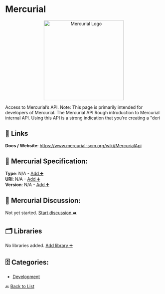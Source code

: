 # Mercurial
<p align="center">
    <img width="256" src="https://raw.githubusercontent.com/apis-list/apis-list/main/apis/mercurial/logo_256x256.png" alt="Mercurial Logo"/>
</p>
Access to Mercurial’s API. Note: This page is primarily intended for developers of Mercurial. The Mercurial API Rough introduction to Mercurial internal API. Using this API is a strong indication that you're creating a "deri

##  🔗 Links
**Docs / Website**: https://www.mercurial-scm.org/wiki/MercurialApi

## 🧬 Mercurial Specification:
**Type**: N/A - [Add ➕](https://github.com/apis-list/apis-list/edit/main/apis/mercurial/mercurial.yaml)  
**URI**: N/A - [Add ➕](https://github.com/apis-list/apis-list/edit/main/apis/mercurial/mercurial.yaml)  
**Version**: N/A - [Add ➕](https://github.com/apis-list/apis-list/edit/main/apis/mercurial/mercurial.yaml)

## 💬 Mercurial Discussion:
Not yet started. [Start discussion ➡️](https://github.com/apis-list/apis-list/discussions/new)

## 🗂️ Libraries

No libraries added. [Add library ➕](https://github.com/apis-list/apis-list/edit/main/apis/mercurial/mercurial.yaml)    


## 🗄️ Categories:
- [Development](https://github.com/apis-list/apis-list#development-)

🔙  [Back to List](https://github.com/apis-list/apis-list)
